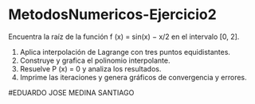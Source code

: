 # MetodosNumericos-Ejercicio2
Encuentra la raíz de la función f (x) = sin(x) − x/2 en el intervalo [0, 2].

1.	Aplica interpolación de Lagrange con tres puntos equidistantes.
2.	Construye y grafica el polinomio interpolante.
3.	Resuelve P (x) = 0 y analiza los resultados.
4.	Imprime las iteraciones y genera gráficos de convergencia y errores.

#EDUARDO JOSE MEDINA SANTIAGO
